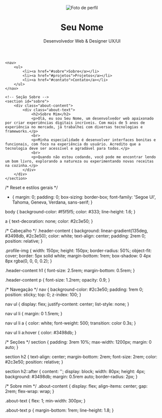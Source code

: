 <!DOCTYPE html>
<html lang="pt-br">
<head>
    <meta charset="UTF-8">
    <meta name="viewport" content="width=device-width, initial-scale=1.0">
    <link rel="stylesheet" href="style.css">
    <title>Portfólio - Seu Nome</title>
</head>
<body>
    <header class="header-content">
        <img src="imagens/foto_perfil.jpg" alt="Foto de perfil" class="profile-img">
        <h1>Seu Nome</h1>
        <p>Desenvolvedor Web & Designer UX/UI</p>
    </header>
    
    <nav>
        <ul>
            <li><a href="#sobre">Sobre</a></li>
            <li><a href="#projetos">Projetos</a></li>
            <li><a href="#contato">Contato</a></li>
        </ul>
    </nav>

    <!-- Seção Sobre -->
    <section id="sobre">
        <div class="about-content">
            <div class="about-text">
                <h2>Sobre Mim</h2>
                <p>Olá, eu sou Seu Nome, um desenvolvedor web apaixonado por criar experiências digitais incríveis. Com mais de 5 anos de experiência no mercado, já trabalhei com diversas tecnologias e frameworks.</p>
                <br>
                <p>Minha especialidade é desenvolver interfaces bonitas e funcionais, com foco na experiência do usuário. Acredito que a tecnologia deve ser acessível e agradável para todos.</p>
                <br>
                <p>Quando não estou codando, você pode me encontrar lendo um bom livro, explorando a natureza ou experimentando novas receitas na cozinha.</p>
            </div>
        </div>
    </section>
</body>
</html>

/* Reset e estilos gerais */
* {
    margin: 0;
    padding: 0;
    box-sizing: border-box;
    font-family: 'Segoe UI', Tahoma, Geneva, Verdana, sans-serif;
}

body {
    background-color: #f5f5f5;
    color: #333;
    line-height: 1.6;
}

a {
    text-decoration: none;
    color: #2c3e50;
}

/* Cabeçalho */
.header-content {
    background: linear-gradient(135deg, #3498db, #2c3e50);
    color: white;
    text-align: center;
    padding: 2rem 0;
    position: relative;
}

.profile-img {
    width: 150px;
    height: 150px;
    border-radius: 50%;
    object-fit: cover;
    border: 5px solid white;
    margin-bottom: 1rem;
    box-shadow: 0 4px 8px rgba(0, 0, 0, 0.2);
}

.header-content h1 {
    font-size: 2.5rem;
    margin-bottom: 0.5rem;
}

.header-content p {
    font-size: 1.2rem;
    opacity: 0.9;
}

/* Navegação */
nav {
    background-color: #2c3e50;
    padding: 1rem 0;
    position: sticky;
    top: 0;
    z-index: 100;
}

nav ul {
    display: flex;
    justify-content: center;
    list-style: none;
}

nav ul li {
    margin: 0 1.5rem;
}

nav ul li a {
    color: white;
    font-weight: 500;
    transition: color 0.3s;
}

nav ul li a:hover {
    color: #3498db;
}

/* Seções */
section {
    padding: 3rem 10%;
    max-width: 1200px;
    margin: 0 auto;
}

section h2 {
    text-align: center;
    margin-bottom: 2rem;
    font-size: 2rem;
    color: #2c3e50;
    position: relative;
}

section h2::after {
    content: '';
    display: block;
    width: 80px;
    height: 4px;
    background: #3498db;
    margin: 0.5rem auto;
    border-radius: 2px;
}

/* Sobre mim */
.about-content {
    display: flex;
    align-items: center;
    gap: 2rem;
    flex-wrap: wrap;
}

.about-text {
    flex: 1;
    min-width: 300px;
}

.about-text p {
    margin-bottom: 1rem;
    line-height: 1.8;
}

